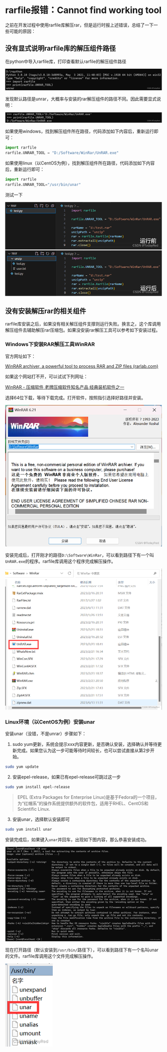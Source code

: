 # rarfile报错：Cannot find working tool

之前在开发过程中使用rarfile库解压rar，但是运行时报上述错误，总结了一下一些可能的原因：

## 没有显式说明rarfile库的解压组件路径

在python中导入rarfile库，打印查看默认rarfile的解压组件路径

![RP](img/rarfilePath.jpg)

发现默认路径是unrar，大概率与安装的rar解压组件的路径不同。因此需要显式说明：

![RPR](img/rarfilePathResult.jpg)

如果使用windows，找到解压组件所在路径，代码添加如下内容后，重新运行即可：

```python
import rarfile
rarfile.UNRAR_TOOL = "D:/Software/WinRar/UnRAR.exe"
```

如果使用linux（以CentOS为例），找到解压组件所在路径，代码添加如下内容后，重新运行即可：

```python
import rarfile
rarfile.UNRAR_TOOL="/usr/bin/unar"
```

测试一下

![BER](img/beforeExplicitRar.jpg)
![AER](img/afterExplicitRar.jpg)

## 没有安装解压rar的相关组件

rarfile库安装之后，如果没有相关解压组件支撑则运行失败。换言之，这个库调用解压组件去辅助解压rar压缩包。如果没安装rar解压工具可以参考如下安装过程。

### Windows下安装RAR解压工具WinRAR
官方网址如下：

[WinRAR archiver, a powerful tool to process RAR and ZIP files (rarlab.com)]

如果这个网站打不开，可以试试下列网址：

[WinRAR - 压缩软件 老牌压缩软件知名产品 经典装机软件之一]

选择64位下载，等待下载完成。打开软件，按照指引选择好路径并安装。

![WIG](img/winrarInstallGuide.jpg)

安装完成后，打开刚才的路径`D:\Software\WinRar`，可以看到路径下有一个叫`UnRAR.exe`的程序。rarfile库调用这个程序完成解压操作。

![RIP](img/rarInstallPlace.jpg)

### Linux环境（以CentOS为例）安装unar

安装unar（没错，不是unrar）步骤如下：

1. sudo yum更新，系统会提示xxx内容更新，是否确认安装，选择确认并等待更新完成。如果您认为这一步可能等待时间较长，也可以尝试直接从第2步开始。

```bash
sudo yum update
```

2. 安装epel-release，如果已有epel-release可跳过这一步

```bash
sudo yum install epel-release
```

> EPEL (Extra Packages for Enterprise Linux)是基于Fedora的一个项目，为“红帽系”的操作系统提供额外的软件包，适用于RHEL、CentOS和Scientific Linux.

3. 安装unar，选择默认安装即可

```bash
sudo yum install unar
```

安装完成后，如果键入`unar`并回车，出现如下图内容，那么恭喜安装成功。

![RIS](img/rarInstallSuccess.jpg)

现在打开路径（默认安装到`/usr/bin/`路径下），可以看到路径下有一个名叫unar的文件。rarfile库调用这个文件完成解压操作。

![RLP](img/rarLinuxPlace.jpg)

[WinRAR - 压缩软件 老牌压缩软件知名产品 经典装机软件之一]:https://www.winrar.com.cn/

[WinRAR archiver, a powerful tool to process RAR and ZIP files (rarlab.com)]:https://www.rarlab.com/download.htm
